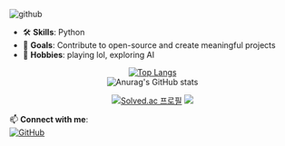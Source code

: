 ![github](https://github.com/user-attachments/assets/5022e9a6-83e9-41ba-a517-6f94053a28c2)
  
- 🛠️ **Skills**: Python 
- 🎯 **Goals**: Contribute to open-source and create meaningful projects  
- 🌟 **Hobbies**: playing lol, exploring AI

<div align="center">

[![Top Langs](https://github-readme-stats.vercel.app/api/top-langs/?username=JuyoungYang&layout=compact)](https://github.com/JuyoungYang/github-readme-stats)  
![Anurag's GitHub stats](https://github-readme-stats.vercel.app/api?username=JuyoungYang&show_icons=true&theme=buefy)
   
[![Solved.ac 프로필](http://mazassumnida.wtf/api/v2/generate_badge?boj=juyoung_yang)](https://solved.ac/juyoung_yang)
<img src="http://mazandi.herokuapp.com/api?handle=juyoung_yang&theme=warm"/>

</div>

📫 **Connect with me**:  
[![GitHub](https://img.shields.io/badge/GitHub-@JuyoungYang-blue?logo=github)](https://github.com/JuyoungYang)  



